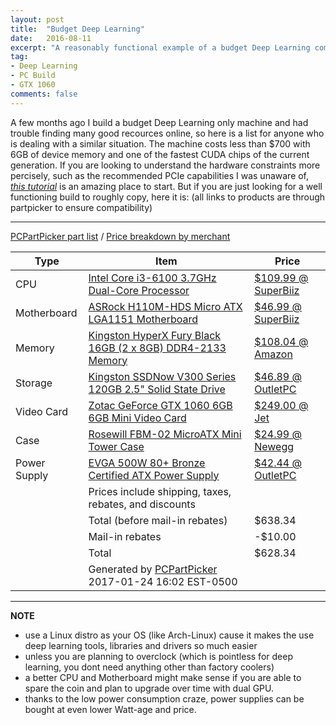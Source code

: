 ```yaml
---
layout: post
title:  "Budget Deep Learning"
date:   2016-08-11
excerpt: "A reasonably functional example of a budget Deep Learning computer build."
tag:
- Deep Learning
- PC Build
- GTX 1060
comments: false
---
```


A few months ago I build a budget Deep Learning only machine and had trouble finding many good recources online, so here is a list for anyone who is dealing with a similar situation. The machine costs less than $700 with 6GB of device memory and one of the fastest CUDA chips of the current generation. If you are looking to understand the hardware constraints more percisely, such as the recommended PCIe capabilities I was unaware of, *[this tutorial](http://timdettmers.com/2015/03/09/deep-learning-hardware-guide/)* is an amazing place to start. But if you are just looking for a well functioning build to roughly copy, here it is: (all links to products are through partpicker to ensure compatibility)

---------------------------------------------------------------

<a href="https://pcpartpicker.com/list/hvX33F">PCPartPicker part list</a> / <a href="https://pcpartpicker.com/list/hvX33F/by_merchant/">Price breakdown by merchant</a>
<table class="pcpp-part-list">
  <thead>
    <tr>
      <th>Type</th>
      <th>Item</th>
      <th>Price</th>
    </tr>
  </thead>
  <tbody>
    <tr>
      <td class="pcpp-part-list-type">CPU</td>
      <td class="pcpp-part-list-item"><a href="https://pcpartpicker.com/product/hV7CmG/intel-cpu-bx80662i36100">Intel Core i3-6100 3.7GHz Dual-Core Processor</a></td>
      <td class="pcpp-part-list-price">
        <a href="https://pcpartpicker.com/product/hV7CmG/intel-cpu-bx80662i36100">$109.99 @ SuperBiiz</a>
      </td>
    </tr>
    <tr>
      <td class="pcpp-part-list-type">Motherboard</td>
      <td class="pcpp-part-list-item"><a href="https://pcpartpicker.com/product/WXyxFT/asrock-motherboard-h110mhds">ASRock H110M-HDS Micro ATX LGA1151 Motherboard</a></td>
      <td class="pcpp-part-list-price">
        <a href="https://pcpartpicker.com/product/WXyxFT/asrock-motherboard-h110mhds">$46.99 @ SuperBiiz</a>
      </td>
    </tr>
    <tr>
      <td class="pcpp-part-list-type">Memory</td>
      <td class="pcpp-part-list-item"><a href="https://pcpartpicker.com/product/xhM323/kingston-memory-hx421c14fbk216">Kingston HyperX Fury Black 16GB (2 x 8GB) DDR4-2133 Memory</a></td>
      <td class="pcpp-part-list-price">
        <a href="https://pcpartpicker.com/product/xhM323/kingston-memory-hx421c14fbk216">$108.04 @ Amazon</a>
      </td>
    </tr>
    <tr>
      <td class="pcpp-part-list-type">Storage</td>
      <td class="pcpp-part-list-item"><a href="https://pcpartpicker.com/product/rtzv6h/kingston-internal-hard-drive-sv300s37a120g">Kingston SSDNow V300 Series 120GB 2.5" Solid State Drive</a></td>
      <td class="pcpp-part-list-price">
        <a href="https://pcpartpicker.com/product/rtzv6h/kingston-internal-hard-drive-sv300s37a120g">$46.89 @ OutletPC</a>
      </td>
    </tr>
    <tr>
      <td class="pcpp-part-list-type">Video Card</td>
      <td class="pcpp-part-list-item"><a href="https://pcpartpicker.com/product/Ft7CmG/zotac-geforce-gtx-1060-6gb-mini-video-card-zt-p10600a-10l">Zotac GeForce GTX 1060 6GB 6GB Mini Video Card</a></td>
      <td class="pcpp-part-list-price">
        <a href="https://pcpartpicker.com/product/Ft7CmG/zotac-geforce-gtx-1060-6gb-mini-video-card-zt-p10600a-10l">$249.00 @ Jet</a>
      </td>
    </tr>
    <tr>
      <td class="pcpp-part-list-type">Case</td>
      <td class="pcpp-part-list-item"><a href="https://pcpartpicker.com/product/tm9KHx/rosewill-case-fbm02">Rosewill FBM-02 MicroATX Mini Tower Case</a></td>
      <td class="pcpp-part-list-price">
        <a href="https://pcpartpicker.com/product/tm9KHx/rosewill-case-fbm02">$24.99 @ Newegg</a>
      </td>
    </tr>
    <tr>
      <td class="pcpp-part-list-type">Power Supply</td>
      <td class="pcpp-part-list-item"><a href="https://pcpartpicker.com/product/zNK7YJ/evga-power-supply-100b10500kr">EVGA 500W 80+ Bronze Certified ATX Power Supply</a></td>
      <td class="pcpp-part-list-price">
        <a href="https://pcpartpicker.com/product/zNK7YJ/evga-power-supply-100b10500kr">$42.44 @ OutletPC</a>
      </td>
    </tr>
    <tr>
      <td></td>
      <td class="pcpp-part-list-price-note">Prices include shipping, taxes, rebates, and discounts</td>
      <td></td>
    </tr>
    <tr>
      <td></td>
      <td class="pcpp-part-list-subtotal">Total (before mail-in rebates)</td>
      <td class="pcpp-part-list-subtotal-price">$638.34</td>
    </tr>
    <tr>
      <td></td>
      <td class="pcpp-part-list-subtotal">Mail-in rebates</td>
      <td class="pcpp-part-list-subtotal-price">-$10.00</td>
    </tr>
    <tr>
      <td></td>
      <td class="pcpp-part-list-total">Total</td>
      <td class="pcpp-part-list-total-price">$628.34</td>
    </tr>
    <tr>
      <td></td>
      <td class="pcpp-part-list-price-note">Generated by <a href="http://pcpartpicker.com">PCPartPicker</a> 2017-01-24 16:02 EST-0500</td>
      <td></td>
    </tr>
  </tbody>
</table>

---------------------------------------------------------------

**NOTE** 

* use a Linux distro as your OS (like Arch-Linux) cause it makes the use deep learning tools, libraries and drivers so much easier
* unless you are planning to overclock (which is pointless for deep learning, you dont need anything other than factory coolers)
* a better CPU and Motherboard might make sense if you are able to spare the coin and plan to upgrade over time with dual GPU.
* thanks to the low power consumption craze, power supplies can be bought at even lower Watt-age and price.
